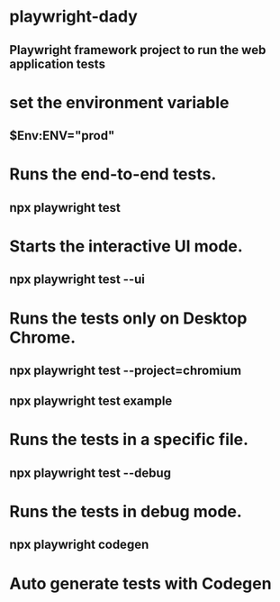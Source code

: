 # playwright-dady

## Playwright framework project to run the web application tests

# set the environment variable
## $Env:ENV="prod"

# Runs the end-to-end tests.
##  npx playwright test

#   Starts the interactive UI mode.
##  npx playwright test --ui

#   Runs the tests only on Desktop Chrome.
##  npx playwright test --project=chromium

##  npx playwright test example
#   Runs the tests in a specific file.

## npx playwright test --debug
#  Runs the tests in debug mode.

## npx playwright codegen
#  Auto generate tests with Codegen